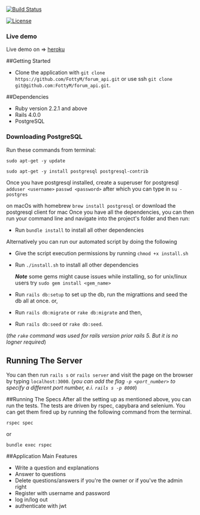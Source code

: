 [![Build Status](https://travis-ci.com/FottyM/forum_api.svg?token=ezxbwzx4yzRF7YSKWEAV&branch=master)](https://travis-ci.com/FottyM/forum_api)

[![License](https://img.shields.io/badge/license-MIT-blue.svg?style=flat)](https://github.com/mdp/rotp/blob/master/LICENSE)

### Live demo
Live demo on => [heroku](https://tikvaa-forum-api.herokuapp.com/)

##Getting Started
+ Clone the application with `git clone https://github.com/FottyM/forum_api.git` or use ssh  `git clone git@github.com:FottyM/forum_api.git`.

##Dependencies

* Ruby version 2.2.1 and above
* Rails 4.0.0
* PostgreSQL

### Downloading PostgreSQL
Run these commands from terminal:

`sudo apt-get -y update`

`sudo apt-get -y install postgresql postgresql-contrib`

Once you have postgresql installed, create a superuser for postgresql
`adduser <username>`
`passwd <password>`
after which you can type in
`su - postgres`

on macOs with homebrew `brew install postgresql` or download the postgresql client for mac
Once you have all the dependencies, you can then run your command line and navigate into the project's folder and then run:

* Run `bundle install` to install all other dependencies

Alternatively you can run our automated script by doing the following

* Give the script execution permissions by running `chmod +x install.sh`
* Run `./install.sh` to install all other dependencies

    ***Note*** some gems might cause issues while installing, so for unix/linux users try `sudo gem install <gem_name>`
* Run `rails db:setup` to set up the db, run the migrattions and seed the db all at once. or,
* Run `rails db:migrate` or `rake db:migrate` and then,
* Run `rails db:seed`  or `rake db:seed`.

(*the `rake` command was used for rails version prior rails 5. But it is no logner required*)

## Running The Server

You can then run `rails s` or `rails server` and visit the page on the browser by typing `localhost:3000`. (*you can add the flag `-p <port_number>` to specify a different port number, e.i. `rails s -p 8000`*)

##Running The Specs
After all the setting up as mentioned above, you can run the tests. The tests are driven by rspec, capybara and selenium. You can get them fired up by running the following command from the terminal.

  `rspec spec`

or

  `bundle exec rspec`

##Application Main Features

* Write a question and explanations
* Answer to questions
* Delete questions/answers if you're the owner or if you've the admin right
* Register with username and password
* log in/log out
* authenticate with jwt